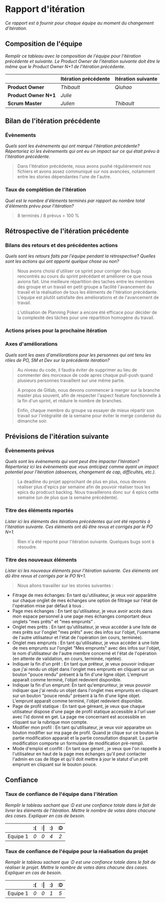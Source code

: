 # Rapport d'itération  
*Ce rapport est à fournir pour chaque équipe au moment du changement d'itération.*

## Composition de l'équipe 
*Remplir ce tableau avec la composition de l'équipe pour l'itération précédente et suivante. Le Product Owner de l'itération suivante doit être le même que le Product Owner N+1 de l'itération précédente.*

|  &nbsp;                 | Itération précédente     | Itération suivante    |
| -------------           |-------------             |---------              |
| **Product Owner**       | *Thibault*               | *Qiuhao*              |
| **Product Owner N+1**   | *Julie*                  |                       |
| **Scrum Master**        | *Julien*                 | *Thibault*            |

## Bilan de l'itération précédente  

### Évènements 
*Quels sont les évènements qui ont marqué l'itération précédente? Répertoriez ici les évènements qui ont eu un impact sur ce qui était prévu à l'itération précédente.*

> Dans l'itération précédente, nous avons pushé régulièrement nos fichiers et avons assez communiqué sur nos avancées, notamment entre les stories dépendantes l'une de l'autre.



### Taux de complétion de l'itération  
*Quel est le nombre d'éléments terminés par rapport au nombre total d'éléments prévu pour l'itération?*
> 8 terminés / 8 prévus = 100 %

## Rétrospective de l'itération précédente
  
### Bilans des retours et des précédentes actions 
*Quels sont les retours faits par l'équipe pendant la rétrospective? Quelles sont les actions qui ont apporté quelque chose ou non?*

> Nous avons choisi d'utiliser ce sprint pour corriger des bugs rencontrés au cours du sprint précédant et améliorer ce que nous avions fait. Une meilleure répartition des taches entre les membres des groupe et un travail en petit groupe a facilité l'avancement du travail et la réalisation de tous les éléments de l'itération précédante.
 L'équipe est plutôt satisfaite des améliorations et de l'avancement de travail.

>  L'utilisation de Planning Poker a encore été efficace pour décider de la complexité des tâches pour une répartition homogène du travail.


### Actions prises pour la prochaine itération
 
### Axes d'améliorations 
*Quels sont les axes d'améliorations pour les personnes qui ont tenu les rôles de PO, SM et Dev sur la précédente itération?*

>Au niveau du code, il faudra éviter de supprimer au lieu de commenter des morceaux de code apres chaque pull-push quand plusieurs personnes travaillent sur une même partie.
 

> A propos de Gitlab, nous devons commencer à merger sur la branche master plus souvent, afin de respecter l'aspect feature fonctionnelle à la fin d'un sprint, et réduire le nombre de branches.

> Enfin, chaque membre du groupe va essayer de mieux répartir son travail sur l'intégralité de la semaine pour éviter le merge condensé du dimanche soir.


## Prévisions de l'itération suivante  
### Évènements prévus  
*Quels sont les évènements qui vont peut être impacter l'itération? Répertoriez ici les évènements que vous anticipez comme ayant un impact potentiel pour l'itération (absences, changement de cap, difficultés, etc.).*
> La deadline du projet approchant de plus en plus, nous devons réaliser plus d'epics par semaine afin de pouvoir réaliser tous les epics du prodcuct backlog. Nous travaillerons donc sur 4 epics cette semaine (un de plus que la semaine précédente).

### Titre des éléments reportés  
*Lister ici les éléments des itérations précédentes qui ont été reportés à l'itération suivante. Ces éléments ont dû être revus et corrigés par le PO N+1.*
> Rien n'a été reporté pour l'itération suivante. Quelques bugs sont à résoudre.
    
### Titre des nouveaux éléments  
*Lister ici les nouveaux éléments pour l'itération suivante. Ces éléments ont dû être revus et corrigés par le PO N+1.*

>Nous allons travailler sur les stories suivantes :
-  Fitrage de mes échanges:  En tant qu'utilisateur, je veux voir apparâitre sur chaque onglet de mes échanges une option de filtrage sur l'état de l'opération mise par défaut à tous .
- Page mes échanges :  En tant qu'utilisateur, je veux avoir accès dans mon espace personnel à une page mes échanges comportant deux onglets "mes prêts" et "mes emprunts" .
- Onglet mes prêts : En tant qu'utilisateur, je veux accéder à une liste de mes prêts sur l'onglet "mes prêts" avec des infos sur l'objet, l'username de l'autre utilisateur et l'état de l'opération (en cours, terminée).
- Onglet mes emprunts : En tant qu'utilisateur, je veux accéder à une liste de mes emprunts sur l'onglet "Mes emprunts" avec des infos sur l'objet, le nom d'utilisateur de l'autre membre concerné et l'état de l'opération (en attente de validation, en cours, terminée, rejetée).
- Indiquer la fin d'un prêt : En tant que prêteur, je veux pouvoir indiquer que j'ai rendu un objet dans l'onglet mes emprunts en cliquant sur un bouton "pouce rendu" présent à la fin d'une ligne objet. L'emprunt apparaît comme terminé, l'objet redevient disponible.
- Indiquer la fin d'un emprunt:  En tant qu'emprunteur, je veux pouvoir indiquer que j'ai rendu un objet dans l'onglet mes emprunts en cliquant sur un bouton "pouce rendu" présent à la fin d'une ligne objet. L'emprunt apparaît comme terminé, l'objet redevient disponible.
- Page de profil statique : En tant que géreant, je veux que chaque utilisateur dispose d'une page de profil statique accessible à l'url user avec l'id donné en get. La page me concernant est accessible en cliquant sur la rubrique mon compte.
- Modifier mon profil : En tant qu'utilisateur, je veux voir apparaitre un bouton modifier sur ma page de profil. Quand je clique sur ce bouton la partie modification apparait et la partie consultation disparait. La partie modification comporte un formulaire de modification pré-rempli.
- Mode d'emploi et conflit : En tant que gérant , je veux que l'on rappelle à l'utilisateur en haut de la page mes échanges qu'il peut contacter l'admin en cas de litige et qu'il doit mettre à jour le statut d'un prêt emprunt en cliquant sur le bouton pouce.

## Confiance 
### Taux de confiance de l'équipe dans l'itération  
*Remplir le tableau sachant que :D est une confiance totale dans le fait de livrer les éléments de l'itération. Mettre le nombre de votes dans chacune des cases. Expliquer en cas de besoin.*

|          	| :( 	| :&#124; 	| :) 	| :D 	|
|:--------:	|:----:	|:----:	    |:----:	|:----:	|
| Equipe 1 	|  *0* 	|  *0* 	    |  *4* 	|  *2* 	|

### Taux de confiance de l'équipe pour la réalisation du projet 
*Remplir le tableau sachant que :D est une confiance totale dans le fait de réaliser le projet. Mettre le nombre de votes dans chacune des cases. Expliquer en cas de besoin.*

|          	| :( 	| :&#124; 	| :) 	| :D 	|
|:--------:	|:----:	|:----:	    |:----:	|:----:	|
| Equipe 1 	|  *0* 	|  *0* 	    |  *1* 	|  *5* 	|

 
 